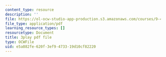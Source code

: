```yaml
---
content_type: resource
description: ''
file: https://ol-ocw-studio-app-production.s3.amazonaws.com/courses/9-40-introduction-to-neural-computation-spring-2018/e5a882fe620f3ef9473319d10cf82220_K1pxJVdqlxw.pdf
file_type: application/pdf
learning_resource_types: []
resourcetype: Document
title: 3play pdf file
type: OCWFile
uid: e5a882fe-620f-3ef9-4733-19d10cf82220
---
```

